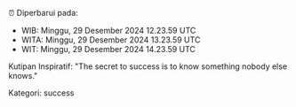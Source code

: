 ⏰ Diperbarui pada:
- WIB: Minggu, 29 Desember 2024 12.23.59 UTC
- WITA: Minggu, 29 Desember 2024 13.23.59 UTC
- WIT: Minggu, 29 Desember 2024 14.23.59 UTC

Kutipan Inspiratif:
"The secret to success is to know something nobody else knows."


Kategori: success

